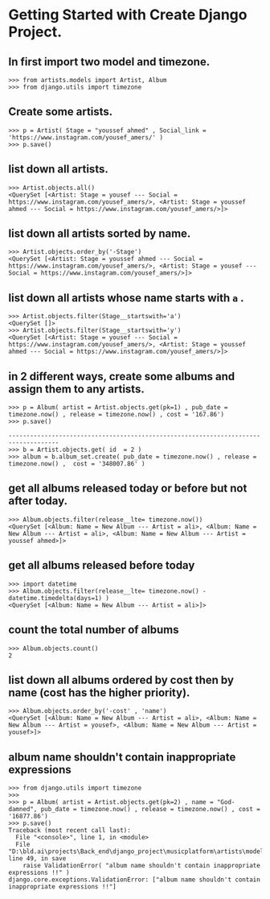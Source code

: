 
# Getting Started with Create Django Project.

## In first import two model and timezone.
``` 
>>> from artists.models import Artist, Album
>>> from django.utils import timezone
```

## Create some artists.
```
>>> p = Artist( Stage = "youssef ahmed" , Social_link = 'https://www.instagram.com/yousef_amers/' )
>>> p.save()
```

## list down all artists.
```
>>> Artist.objects.all()
<QuerySet [<Artist: Stage = yousef --- Social = https://www.instagram.com/yousef_amers/>, <Artist: Stage = youssef ahmed --- Social = https://www.instagram.com/yousef_amers/>]>
```

## list down all artists sorted by name.
```
>>> Artist.objects.order_by('-Stage') 
<QuerySet [<Artist: Stage = youssef ahmed --- Social = https://www.instagram.com/yousef_amers/>, <Artist: Stage = yousef --- Social = https://www.instagram.com/yousef_amers/>]>
```

## list down all artists whose name starts with `a` .
```
>>> Artist.objects.filter(Stage__startswith='a')
<QuerySet []>
>>> Artist.objects.filter(Stage__startswith='y') 
<QuerySet [<Artist: Stage = yousef --- Social = https://www.instagram.com/yousef_amers/>, <Artist: Stage = youssef ahmed --- Social = https://www.instagram.com/yousef_amers/>]>
```
## in 2 different ways, create some albums and assign them to any artists.
```
>>> p = Album( artist = Artist.objects.get(pk=1) , pub_date = timezone.now() , release = timezone.now() , cost = '167.86')
>>> p.save()

------------------------------------------------------------------------------------
>>> b = Artist.objects.get( id  = 2 )
>>> album = b.album_set.create( pub_date = timezone.now() , release = timezone.now() ,  cost = '348007.86' )

```
## get all albums released today or before but not after today.
```
>>> Album.objects.filter(release__lte= timezone.now())          
<QuerySet [<Album: Name = New Album --- Artist = ali>, <Album: Name = New Album --- Artist = ali>, <Album: Name = New Album --- Artist = youssef ahmed>]>

```

## get all albums released before today
```
>>> import datetime
>>> Album.objects.filter(release__lte= timezone.now() - datetime.timedelta(days=1) )
<QuerySet [<Album: Name = New Album --- Artist = ali>]>

```
## count the total number of albums
```
>>> Album.objects.count()
2
```
## list down all albums ordered by cost then by name (cost has the higher priority).
```
>>> Album.objects.order_by('-cost' , 'name')                                                             
<QuerySet [<Album: Name = New Album --- Artist = ali>, <Album: Name = New Album --- Artist = yousef>, <Album: Name = New Album --- Artist = yousef>]>
``` 
## album name shouldn't contain inappropriate expressions
```
>>> from django.utils import timezone
>>>
>>> p = Album( artist = Artist.objects.get(pk=2) , name = "God-damned", pub_date = timezone.now() , release = timezone.now() , cost = '16877.86')
>>> p.save()
Traceback (most recent call last):
  File "<console>", line 1, in <module>
  File "D:\bld.ai\projects\Back_end\django_project\musicplatform\artists\models.py", line 49, in save
    raise ValidationError( "album name shouldn't contain inappropriate expressions !!" )
django.core.exceptions.ValidationError: ["album name shouldn't contain inappropriate expressions !!"]
```

